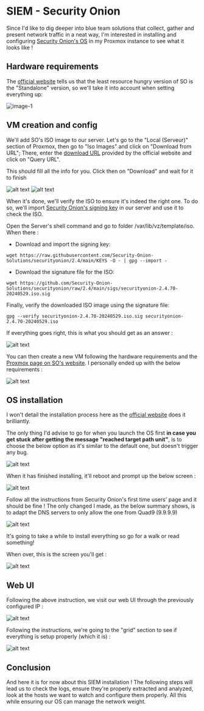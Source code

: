 # SIEM - Security Onion
Since I'd like to dig deeper into blue team solutions that collect, gather and present network traffic in a neat way, I'm interested in installing and configuring [Security Onion's OS](https://www.cisa.gov/resources-tools/services/security-onion) in my Proxmox instance to see what it looks like ! 
## Hardware requirements

The [official website](https://docs.securityonion.net/en/2.4/hardware.html) tells us that the least resource hungry version of SO is the "Standalone" version, so we'll take it into account when setting everything up:

![image-1](https://github.com/The-Bear50/Personal_Projects/assets/85135970/b1638abe-129c-4f61-8ec6-fc97049e1dab)

## VM creation and config

We'll add SO's ISO image to our server. Let's go to the "Local (Serveur)" section of Proxmox, then go to "Iso Images" and click on "Download from URL"; There, enter the [download URL]() provided by the official website and click on "Query URL".

This should fill all the info for you. Click then on "Download" and wait for it to finish

![alt text](image-1-2.png)
![alt text](image-2.png)

When it's done, we'll verify the ISO to ensure it's indeed the right one. To do so, we'll import [Security Onion's signing key](https://github.com/Security-Onion-Solutions/securityonion/blob/2.4/main/DOWNLOAD_AND_VERIFY_ISO.md) in our server and use it to check the ISO.

Open the Server's shell command and go to folder /var/lib/vz/template/iso. When there :

- Download and import the signing key:  
```
wget https://raw.githubusercontent.com/Security-Onion-Solutions/securityonion/2.4/main/KEYS -O - | gpg --import -  
```

- Download the signature file for the ISO:  
```
wget https://github.com/Security-Onion-Solutions/securityonion/raw/2.4/main/sigs/securityonion-2.4.70-20240529.iso.sig
```

Finally, verify the downloaded ISO image using the signature file:  
```
gpg --verify securityonion-2.4.70-20240529.iso.sig securityonion-2.4.70-20240529.iso
```

If everything goes right, this is what you should get as an answer :

![alt text](image-3.png)

You can then create a new VM following the hardware requirements and the [Proxmox page on SO's website](https://docs.securityonion.net/en/2.4/proxmox.html#proxmox). I personally ended up with the below requirements :

![alt text](image-5.png)

## OS installation

I won't detail the installation process here as the [official website](https://docs.securityonion.net/en/2.4/first-time-users.html) does it brilliantly.

The only thing I'd advise to go for when you launch the OS first <b>in case you get stuck after getting the message "reached target path unit"</b>, is to choose the below option as it's similar to the default one, but doesn't trigger any bug.

![alt text](image-6.png)

When it has finished installing, it'll reboot and prompt up the below screen :

![alt text](image-4.png)

Follow all the instructions from Security Onion's first time users' page and it should be fine !
The only changed I made, as the below summary shows, is to adapt the DNS servers to only allow the one from Quad9 (9.9.9.9)

![alt text](image-7.png)

It's going to take a while to install everything so go for a walk or read something!

When over, this is the screen you'll get :

![alt text](image-8.png)

## Web UI 
Following the above instruction, we visit our web UI through the previously configured IP :

![alt text](image-9.png)

Following the instructions, we're going to the "grid" section to see if everything is setup properly (which it is) :

![alt text](image-10.png)


## Conclusion

And here it is for now about this SIEM installation ! The following steps will lead us to check the logs, ensure they're properly extracted and analyzed, look at the hosts we want to watch and configure them properly. All this while ensuring our OS can manage the network weight.

